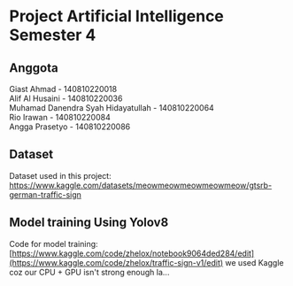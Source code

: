 # Project Artificial Intelligence Semester 4

## Anggota
Giast Ahmad - 140810220018 <br>
Alif Al Husaini - 140810220036 <br>
Muhamad Danendra Syah Hidayatullah - 140810220064 <br>
Rio Irawan - 140810220084 <br>
Angga Prasetyo - 140810220086

## Dataset
Dataset used in this project: https://www.kaggle.com/datasets/meowmeowmeowmeowmeow/gtsrb-german-traffic-sign

## Model training Using Yolov8
Code for model training: [https://www.kaggle.com/code/zhelox/notebook9064ded284/edit](https://www.kaggle.com/code/zhelox/traffic-sign-v1/edit)
we used Kaggle coz our CPU + GPU isn't strong enough la...
